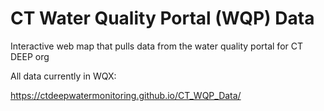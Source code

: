 # CT Water Quality Portal (WQP) Data
Interactive web map that pulls data from the water quality portal for CT DEEP org

All data currently in WQX:

https://ctdeepwatermonitoring.github.io/CT_WQP_Data/

